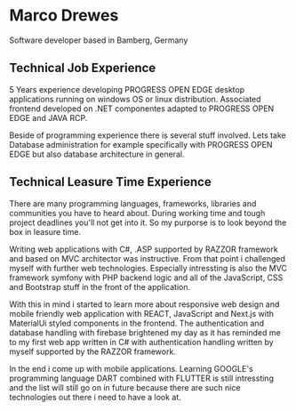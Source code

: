 # Marco Drewes

Software developer based in Bamberg, Germany

## Technical Job Experience

5 Years experience developing PROGRESS OPEN EDGE desktop applications running on windows OS or linux distribution. 
Associated frontend developed on .NET componentes adapted to PROGRESS OPEN EDGE and JAVA RCP.

Beside of programming experience there is several stuff involved. Lets take Database administration for example specifically with PROGRESS OPEN EDGE but also database architecture in general. 


## Technical Leasure Time Experience

There are many programming languages, frameworks, libraries and communities you have to heard about. During working time and tough project deadlines you'll not get into it. So my purporse is to look beyond the box in leasure time. 

Writing web applications with C#, .ASP supported by RAZZOR framework and based on MVC architector was instructive.
From that point i challenged myself with further web technologies. Especially intressting is also the MVC framework symfony with PHP backend logic and all of the JavaScript, CSS and Bootstrap stuff in the front of the application. 

With this in mind i started to learn more about responsive web design and mobile friendly web application with REACT, JavaScript and Next.js with MaterialUi styled components in the frontend. The authentication and database handling with firebase brightened my day as it has reminded me to my first web app written in C# with authentication handling written by myself supported by the RAZZOR framework. 

In the end i come up with mobile applications. 
Learning GOOGLE's programming language DART combined with FLUTTER is still intressting and the list will still go on in future because there are such nice technologies out there i need to have a look at. 
